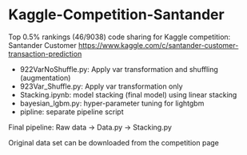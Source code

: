 # Kaggle-Competition-Santander
Top 0.5% rankings (46/9038) code sharing for Kaggle competition: Santander Customer https://www.kaggle.com/c/santander-customer-transaction-prediction

* 922VarNoShuffle.py: Apply var transformation and shuffling (augmentation)
* 923Var_Shuffle.py: Apply var transformation only
* Stacking.ipynb: model stacking (final model) using linear stacking
* bayesian_lgbm.py: hyper-parameter tuning for lightgbm
* pipline: separate pipeline script 

Final pipeline: Raw data -> Data.py -> Stacking.py

Original data set can be downloaded from the competition page